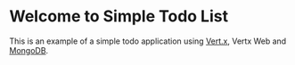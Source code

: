 # Welcome to Simple Todo List
This is an example of a simple todo application using [Vert.x](http://vertx.io/), Vertx Web and [MongoDB](https://www.mongodb.org/).
